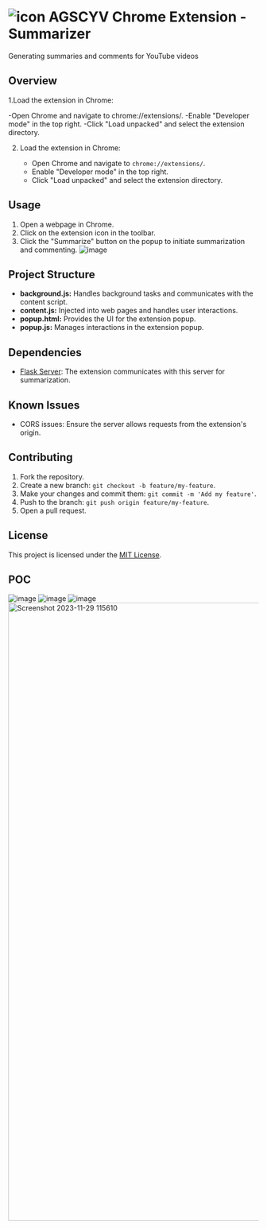# ![icon](https://github.com/DebasishTripathy13/AGSCYV/assets/94828569/1367ab94-f8da-44a3-b62e-56b8aec0fd5d) AGSCYV Chrome Extension - Summarizer
Generating summaries and comments for YouTube videos


## Overview
1.Load the extension in Chrome:

-Open Chrome and navigate to chrome://extensions/.
-Enable "Developer mode" in the top right.
-Click "Load unpacked" and select the extension directory.

2. Load the extension in Chrome:

   - Open Chrome and navigate to `chrome://extensions/`.
   - Enable "Developer mode" in the top right.
   - Click "Load unpacked" and select the extension directory.

## Usage

1. Open a webpage in Chrome.
2. Click on the extension icon in the toolbar.
3. Click the "Summarize" button on the popup to initiate summarization and commenting.
   ![image](https://github.com/DebasishTripathy13/AGSCYV/assets/94828569/189e673f-fd0f-4ba7-bd7d-6276a3d372cf)


## Project Structure

- **background.js:** Handles background tasks and communicates with the content script.
- **content.js:** Injected into web pages and handles user interactions.
- **popup.html:** Provides the UI for the extension popup.
- **popup.js:** Manages interactions in the extension popup.

## Dependencies

- [Flask Server](https://github.com/your-username/your-flask-server): The extension communicates with this server for summarization.

## Known Issues

- CORS issues: Ensure the server allows requests from the extension's origin.

## Contributing

1. Fork the repository.
2. Create a new branch: `git checkout -b feature/my-feature`.
3. Make your changes and commit them: `git commit -m 'Add my feature'`.
4. Push to the branch: `git push origin feature/my-feature`.
5. Open a pull request.

## License

This project is licensed under the [MIT License](LICENSE).
## POC
![image](https://github.com/DebasishTripathy13/AGSCYV/assets/94828569/189e673f-fd0f-4ba7-bd7d-6276a3d372cf)
![image](https://github.com/DebasishTripathy13/AGSCYV/assets/94828569/177af482-5218-4e6f-85d6-d6d14326637d)
![image](https://github.com/DebasishTripathy13/AGSCYV/assets/94828569/e4098a77-d479-4eb2-9896-90454bc73f06)
<img width="1244" alt="Screenshot 2023-11-29 115610" src="https://github.com/DebasishTripathy13/AGSCYV/assets/94828569/2cc04c5b-819e-42b4-aed2-987e9099ae03">

